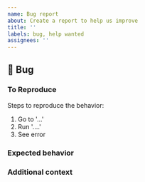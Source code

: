 ```yaml
---
name: Bug report
about: Create a report to help us improve
title: ''
labels: bug, help wanted
assignees: ''
---
```


## 🐛 Bug

<!-- A clear and concise description of what the bug is. -->

### To Reproduce

Steps to reproduce the behavior:

1. Go to '...'
1. Run '....'
1. See error

<!-- If you have a code sample, error messages, stack traces, please provide it here as well -->

### Expected behavior

<!-- A clear and concise description of what you expected to happen. -->

### Additional context

<!-- Add any other context about the problem here. -->
